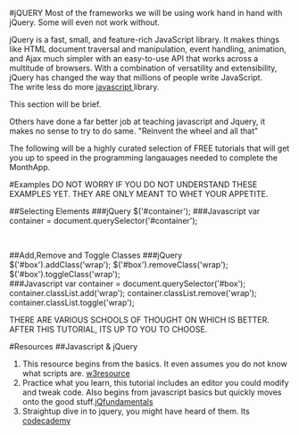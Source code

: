 #jQUERY
Most of the frameworks we will be using work hand in hand with jQuery. Some will even not work without.

jQuery is a fast, small, and feature-rich JavaScript library. It makes things like HTML document traversal and manipulation, event handling, animation, and Ajax much simpler with an easy-to-use API that works across a multitude of browsers. With a combination of versatility and extensibility, jQuery has changed the way that millions of people write JavaScript.</br>
The write less do more <a href="http://www.w3schools.com/js/">javascript </a>library.

This section will be brief. 

Others have done a far better job at teaching javascript and Jquery, it makes no sense to try to do same. "Reinvent the wheel and all that"

The following will be a highly curated selection of FREE tutorials that will get you up to speed in the programming langauages needed to complete the MonthApp.

#Examples
DO NOT WORRY IF YOU DO NOT UNDERSTAND THESE EXAMPLES YET. THEY ARE ONLY MEANT TO WHET YOUR APPETITE.

##Selecting Elements
###jQuery
	$('#container'); 
###Javascript
	var container = document.querySelector('#container'); 

</br>
	
##Add,Remove and Toggle Classes
###jQuery	
	$('#box').addClass('wrap');
	$('#box').removeClass('wrap');
	$('#box').toggleClass('wrap');	
###Javascript
	var container = document.querySelector('#box');
	container.classList.add('wrap');
	container.classList.remove('wrap');
	container.classList.toggle('wrap');


THERE ARE VARIOUS SCHOOLS OF THOUGHT ON WHICH IS BETTER. AFTER THIS TUTORIAL, ITS UP TO YOU TO CHOOSE.



#Resources
##Javascript & jQuery
1. This resource begins from the basics. It even assumes you do not know what scripts are. <a href="http://www.w3resource.com/javascript/javascript.php">w3resource</a>
2. Practice what you learn, this tutorial includes an editor you could modify and tweak code. Also begins from javascript basics but quickly moves onto the good stuff.<a href="http://jqfundamentals.com/chapter/javascript-basics">jQfundamentals</a>
3. Straightup dive in to jquery, you might have heard of them. Its <a href="http://www.codecademy.com/en/tracks/jquery">codecademy</a>